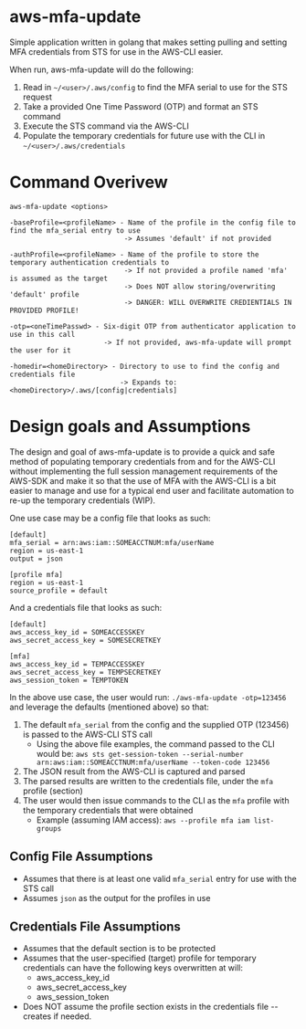 # aws-mfa-update

Simple application written in golang that makes setting pulling and setting MFA credentials from STS for use in the AWS-CLI easier.

When run, aws-mfa-update will do the following:
1. Read in `~/<user>/.aws/config` to find the MFA serial to use for the STS request
2. Take a provided One Time Password (OTP) and format an STS command
3. Execute the STS command via the AWS-CLI
4. Populate the temporary credentials for future use with the CLI in `~/<user>/.aws/credentials`

# Command Overivew
```
aws-mfa-update <options>

-baseProfile=<profileName> - Name of the profile in the config file to find the mfa_serial entry to use
                            -> Assumes 'default' if not provided
                            
-authProfile=<profileName> - Name of the profile to store the temporary authentication credentials to
                            -> If not provided a profile named 'mfa' is assumed as the target
                            -> Does NOT allow storing/overwriting 'default' profile
                            -> DANGER: WILL OVERWRITE CREDIENTIALS IN PROVIDED PROFILE!
                            
-otp=<oneTimePasswd> - Six-digit OTP from authenticator application to use in this call
                       -> If not provided, aws-mfa-update will prompt the user for it
                       
-homedir=<homeDirectory> - Directory to use to find the config and credentials file
                           -> Expands to: <homeDirectory>/.aws/[config|credentials]
```

# Design goals and Assumptions
The design and goal of aws-mfa-update is to provide a quick and safe method of populating temporary credentials from and for the AWS-CLI without implementing the full session management requirements of the AWS-SDK and make it so that the use of MFA with the AWS-CLI is a bit easier to manage and use for a typical end user and facilitate automation to re-up the temporary credentials (WIP).

One use case may be a config file that looks as such:
```
[default]
mfa_serial = arn:aws:iam::SOMEACCTNUM:mfa/userName
region = us-east-1
output = json

[profile mfa]
region = us-east-1
source_profile = default
```

And a credentials file that looks as such:
```
[default]
aws_access_key_id = SOMEACCESSKEY
aws_secret_access_key = SOMESECRETKEY

[mfa]
aws_access_key_id = TEMPACCESSKEY
aws_secret_access_key = TEMPSECRETKEY
aws_session_token = TEMPTOKEN

```

In the above use case, the user would run: `./aws-mfa-update -otp=123456` and leverage the defaults (mentioned above) so that:
1. The default `mfa_serial` from the config and the supplied OTP (123456) is passed to the AWS-CLI STS call
   * Using the above file examples, the command passed to the CLI would be: `aws sts get-session-token --serial-number arn:aws:iam::SOMEACCTNUM:mfa/userName --token-code 123456`
2. The JSON result from the AWS-CLI is captured and parsed
3. The parsed results are written to the credentials file, under the `mfa` profile (section)
4. The user would then issue commands to the CLI as the `mfa` profile with the temporary credentials that were obtained
   * Example (assuming IAM access): `aws --profile mfa iam list-groups`

## Config File Assumptions
* Assumes that there is at least one valid `mfa_serial` entry for use with the STS call
* Assumes `json` as the output for the profiles in use

## Credentials File Assumptions
* Assumes that the default section is to be protected
* Assumes that the user-specified (target) profile for temporary credentials can have the following keys overwritten at will:
  * aws_access_key_id
  * aws_secret_access_key
  * aws_session_token
* Does NOT assume the profile section exists in the credentials file -- creates if needed.
 
